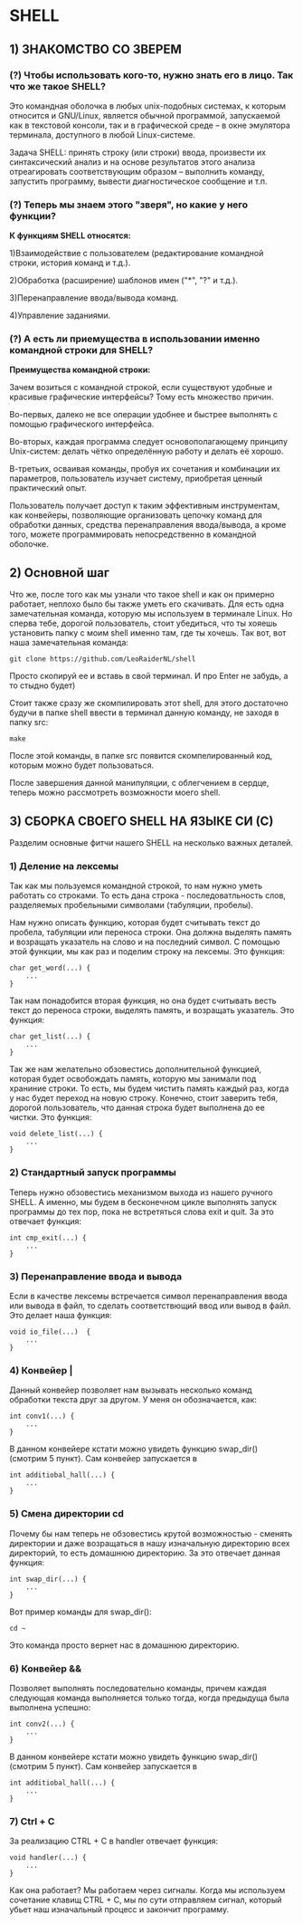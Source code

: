 # **SHELL**

## 1) ЗНАКОМСТВО СО ЗВЕРЕМ

### **(?)** Чтобы использовать кого-то, нужно знать его в лицо. Так что же такое SHELL?

Это командная оболочка в любых unix-подобных системах, к которым относится и GNU/Linux, является обычной программой, запускаемой как в текстовой консоли, так и в графической среде – в окне эмулятора терминала, доступного в любой Linux-системе.

Задачa SHELL: принять строку (или строки) ввода, произвести их синтаксический анализ и на основе результатов этого анализа отреагировать соответствующим образом – выполнить команду, запустить программу, вывести диагностическое сообщение и т.п.

### **(?)** Теперь мы знаем этого "зверя", но какие у него функции?

   **К функциям SHELL относятся:**
              
1)Взаимодействие с пользователем (редактирование командной строки, история команд и т.д.).

2)Обработка (расширение) шаблонов имен ("*", "?" и т.д.).

3)Перенаправление ввода/вывода команд.

4)Управление заданиями. 

### **(?)** А есть ли приемущества в использовании именно  командной строки для SHELL?
              
   **Преимущества командной строки:**

Зачем возиться с командной строкой, если существуют удобные и красивые графические интерфейсы? Тому есть множество причин. 

Во-первых, далеко не все операции удобнее и быстрее выполнять с помощью графического интерфейса. 

Во-вторых, каждая программа следует основополагающему принципу Unix-систем: делать чётко определённую работу и делать её хорошо. 

В-третьих, осваивая команды, пробуя их сочетания и комбинации их параметров, пользователь изучает систему, приобретая ценный практический опыт.

Пользователь получает доступ к таким эффективным инструментам, как конвейеры, позволяющие организовать цепочку команд для обработки данных, средства перенаправления ввода/вывода, а кроме того, можете программировать непосредственно в командной оболочке.

## 2) Основной шаг

Что же, после того как мы узнали что такое shell и как он примерно работает, неплохо было бы также уметь его скачивать. Для есть одна замечательная команда, которую мы используем в терминале Linux. Но сперва тебе, дорогой пользователь, стоит убедиться, что ты хояешь установить папку с моим shell именно там, где ты хочешь. Так вот, вот наша замечательная команда:

    git clone https://github.com/LeoRaiderNL/shell

Просто скопируй ее и вставь в свой терминал. И про Enter не забудь, а то стыдно будет)

Стоит также сразу же скомпилировать этот shell, для этого достаточно будучи в папке shell ввести в терминал данную команду, не заходя в папку src: 

    make
    
После этой команды, в папке src появится скомпелированный код, которым можно будет пользоваться.

После завершения данной манипуляции, с облегчением в сердце, теперь можно рассмотреть возможности моего shell. 

## 3) СБОРКА СВОЕГО SHELL НА ЯЗЫКЕ СИ (С)

Разделим основные фитчи нашего SHELL на несколько важных деталей.

### 1) Деление на лексемы

Так как мы пользуемся командной строкой, то нам нужно уметь работать со строками. То есть дана строка - последоватльность слов, разделяемых пробельными символами (табуляции, пробелы).

Нам нужно описать функцию, которая будет считывать текст до пробела, табуляции или переноса строки. Она должна выделять память и возращать указатель на слово и на последний символ. С помощью этой функции, мы как раз и поделим строку на лексемы. Это функция:

    char get_word(...) {
        ...
    }

Так нам понадобится вторая функция, но она будет считывать весть текст до переноса строки, выделять память, и возращать указатель. Это функция:

    char get_list(...) {
        ...
    }

Так же нам желательно обзовестись дополнительной функцией, которая будет освобождать память, которую мы занимали под храниние строки. То есть, мы будем чистить память каждый раз, когда у нас будет переход на новую строку. Конечно, стоит заверить тебя, дорогой пользователь, что данная строка будет выполнена до ее чистки. Это функция:

    void delete_list(...) {
        ...
    }

### 2) Стандартный запуск программы

Теперь нужно обзовестись механизмом выхода из нашего ручного SHELL. А именно, мы будем в бесконечном цикле выполнять запуск программы до тех пор, пока не встретяться слова exit и quit. За это отвечает функция:

    int cmp_exit(...) {
        ...
    }

### 3) Перенаправление ввода и вывода

Если в качестве лексемы встречается символ перенаправления ввода или вывода в файл, то сделать соответствющий ввод или вывод в файл. Это делает наша функция:

    void io_file(...)  {
        ...
    }

### 4) Конвейер |

Данный конвейер позволяет нам вызывать несколько команд обработки текста друг за другом. У меня он обозначается, как:

    int conv1(...) {
        ...
    }

В данном конвейере кстати можно увидеть функцию swap_dir() (смотрим 5 пункт). Сам конвейер запускается в

    int additiobal_hall(...) {
        ...
    }


### 5) Смена директории cd

Почему бы нам теперь не обзовестись крутой возможностью - сменять директории и даже возращаться в нашу изначальную директорию всех директорий, то есть домашнюю директорию. За это отвечает данная функция:

    int swap_dir(...) {
        ...
    }

Вот пример команды для swap_dir():

    cd ~

Это команда просто вернет нас в домашнюю директорию.

### 6) Конвейер &&

Позволяет выполнять последовательно команды, причем каждая следующая команда выполняется только тогда, когда предыдуща была выполнена успешно:

    int conv2(...) {
        ...
    }

В данном конвейере кстати можно увидеть функцию swap_dir() (смотрим 5 пункт). Сам конвейер запускается в

    int additiobal_hall(...) {
        ...
    }


### 7) Ctrl + C

За реализацию CTRL + C в handler отвечает функция:

    void handler(...) {
        ...
    }

Как она работает? Мы работаем через сигналы. Когда мы используем сочетание клавищ CTRL + C, мы по сути отправляем сигнал, который убьет наш изначальный процесс и закончит программу.
